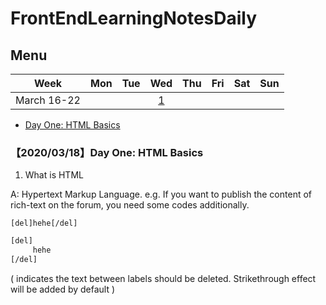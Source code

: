 # FrontEndLearningNotesDaily
## Menu 

Week | Mon | Tue | Wed | Thu | Fri | Sat | Sun  
:-: | :-: | :-: | :-: | :-: | :-: | :-: | :-:
March 16-22  | | | [1](https://github.com/vivi3nli/LeetCodeDaily#20180613%E9%A2%98%E7%9B%AE)|||||

- [Day One: HTML Basics](https://github.com/YuuSUN/FrontEndLearningNotesDaily/blob/master/README.md)



### 【2020/03/18】Day One: HTML Basics
1. What is HTML  

A: Hypertext Markup Language. e.g. If you want to publish the content of rich-text on the forum, you need some codes additionally. 

``` 
[del]hehe[/del]
``` 
```html
[del]
     hehe
[/del]
``` 
( indicates the text between labels should be deleted. Strikethrough effect will be added by default )
